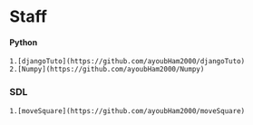 Staff
==========

#### Python
```
1.[djangoTuto](https://github.com/ayoubHam2000/djangoTuto)
2.[Numpy](https://github.com/ayoubHam2000/Numpy)
```

### SDL
```
1.[moveSquare](https://github.com/ayoubHam2000/moveSquare)
```
